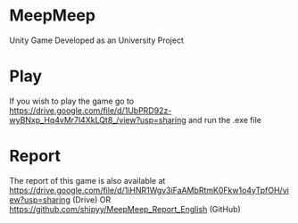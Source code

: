 # MeepMeep
 Unity Game Developed as an University Project

# Play
If you wish to play the game go to https://drive.google.com/file/d/1UbPRD92z-wyBNxp_Hq4vMr7l4XkLQt8_/view?usp=sharing and run the .exe file

# Report
The report of this game is also available at https://drive.google.com/file/d/1iHNR1Wgv3iFaAMbRtmK0Fkw1o4yTpfOH/view?usp=sharing (Drive) OR https://github.com/shipyy/MeepMeep_Report_English (GitHub)
